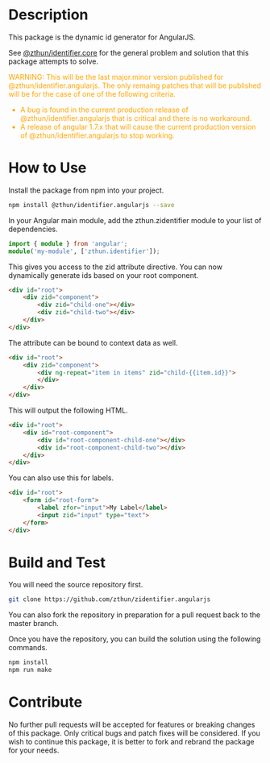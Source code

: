 # Description

This package is the dynamic id generator for AngularJS.  

See [@zthun/identifier.core](https://www.npmjs.com/package/@zthun/identifier.core) for the general problem and solution that this package attempts to solve.

<p style="color:orange;">
  WARNING:  This will be the last major.minor version published for @zthun/identifier.angularjs.  The only remaing patches that will be published will be for the case of one of the following criteria.  
</p>

<ul style="color:orange">
  <li>A bug is found in the current production release of @zthun/identifier.angularjs that is critical and there is no workaround.</li>
  <li>A release of angular 1.7.x that will cause the current production version of @zthun/identifier.angularjs to stop working.</li>
</ul>

# How to Use

Install the package from npm into your project.  

```sh
npm install @zthun/identifier.angularjs --save
```

In your Angular main module, add the zthun.zidentifier module to your list of dependencies.

```typescript
import { module } from 'angular';
module('my-module', ['zthun.identifier']);
```

This gives you access to the zid attribute directive.  You can now dynamically generate ids based on your root component.

```html
<div id="root">
    <div zid="component">
        <div zid="child-one"></div>
        <div zid="child-two"></div>
    </div>
</div>
```

The attribute can be bound to context data as well.

```html
<div id="root">
    <div zid="component">
        <div ng-repeat="item in items" zid="child-{{item.id}}">
        </div>
    </div>
</div>
```

This will output the following HTML.

```html
<div id="root">
    <div id="root-component">
        <div id="root-component-child-one"></div>
        <div id="root-component-child-two"></div>
    </div>
</div>
```

You can also use this for labels.

```html
<div id="root">
    <form id="root-form">
        <label zfor="input">My Label</label>
        <input zid="input" type="text">
    </form>
</div>    
```

# Build and Test

You will need the source repository first.

```sh
git clone https://github.com/zthun/zidentifier.angularjs
```

You can also fork the repository in preparation for a pull request back to the master branch.

Once you have the repository, you can build the solution using the following commands.

```sh
npm install
npm run make
```

# Contribute

No further pull requests will be accepted for features or breaking changes of this package.  Only critical bugs and patch fixes will be considered.  If you wish to continue this package, it is better to fork and rebrand the package for your needs.

